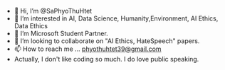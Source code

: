 - 👋 Hi, I’m @SaPhyoThuHtet
- 👀 I’m interested in AI, Data Science, Humanity,Environment, AI Ethics, Data Ethics
- 🌱 I’m Microsoft Student Partner.
- 💞️ I’m looking to collaborate on "AI Ethics, HateSpeech" papers.
- 📫 How to reach me ... phyothuhtet39@gmail.com
- Actually, I don't like coding so much. I do love public speaking.

